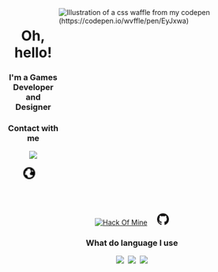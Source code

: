 <img align="right" src="https://github.com/h4nc3/h4nc3/blob/master/gif/cow.gif" alt="Illustration of a css waffle from my codepen (https://codepen.io/wvffle/pen/EyJxwa)" width=400px height=415px/>

<div align="center">
  
# Oh, hello!

### I'm a Games Developer and Designer
### Contact with me

<a href="mailto:h4nc3@asso.best?subject=Hello,%20h4nc3.%20I%20from%20Github"><img src="https://img.shields.io/badge/gmail-%23D14836.svg?&style=for-the-badge&logo=gmail&logoColor=white" /></a>

[<img alt="asso.best" width="24px" src="https://raw.githubusercontent.com/iconic/open-iconic/master/svg/globe.svg"/>][site]&nbsp;&nbsp;&nbsp;&nbsp;
[![Hack Of Mine](https://img.shields.io/discord/554699543422173185.svg?label=Discord&logo=Discord&colorB=7289da&style=for-the-badge)][discord]&nbsp;&nbsp;&nbsp;&nbsp;
[<img alt="GitHub" width="24px" src="https://raw.githubusercontent.com/github/explore/78df643247d429f6cc873026c0622819ad797942/topics/github/github.png"/>][github]

### What do language I use
[<img src="https://img.shields.io/badge/java-%23ED8B00.svg?&style=for-the-badge&logo=java&logoColor=white"/>][java]&nbsp;
[<img src="https://img.shields.io/badge/python%20-%2314354C.svg?&style=for-the-badge&logo=python&logoColor=white"/>][python]&nbsp;
[<img src="https://img.shields.io/badge/javascript%20-%23323330.svg?&style=for-the-badge&logo=javascript&logoColor=%23F7DF1E"/>][javascript]

[site]: https://asso.best
[discord]: https://discord.gg/DsPjZTG
[github]: https://www.github.com/h4nc3
[java]: https://en.wikipedia.org/wiki/Java_(programming_language)
[python]: https://en.wikipedia.org/wiki/Python_(programming_language)
[javascript]: https://en.wikipedia.org/wiki/JavaScript
